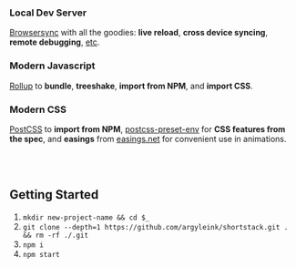 ### Local Dev Server
[Browsersync](https://www.browsersync.io) with all the goodies: **live reload**, **cross device syncing**, **remote debugging**, [etc](https://www.browsersync.io).

### Modern Javascript
[Rollup](https://rollupjs.org) to **bundle**, **treeshake**, **import from NPM**, and **import CSS**. 

### Modern CSS
[PostCSS](https://postcss.org) to **import from NPM**, [postcss-preset-env](https://preset-env.cssdb.org/) for **CSS features from the spec**, and **easings** from [easings.net](https://easings.net) for convenient use in animations. 

<br><br>

## Getting Started
1. `mkdir new-project-name && cd $_`
1. `git clone --depth=1 https://github.com/argyleink/shortstack.git . && rm -rf ./.git`
1. `npm i`
1. `npm start`
